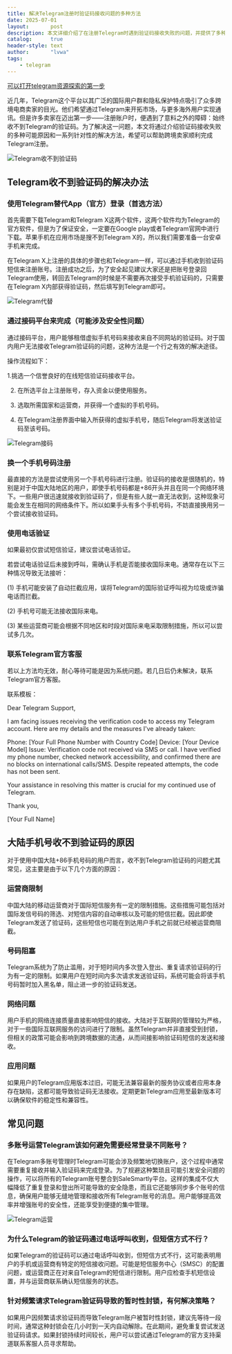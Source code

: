 ```yaml
---
title: 解决Telegram注册时验证码接收问题的多种方法
date: 2025-07-01
layout:       post
description: 本文详细介绍了在注册Telegram时遇到验证码接收失败的问题，并提供了多种解决方案，包括使用替代App、接码平台、更换手机号等，帮助用户顺利完成注册。
catalog:      true
header-style: text
author:       "lvwa"
tags:
    - telegram
---
```


[可以打开telegram资源探索的第一步](https://t.me/lvwapro)

近几年，Telegram这个平台以其广泛的国际用户群和隐私保护特点吸引了众多跨境电商卖家的目光。他们希望通过Telegram来开拓市场，与更多海外用户实现通讯。但是许多卖家在迈出第一步——注册账户时，便遇到了意料之外的障碍：始终收不到Telegram的验证码。为了解决这一问题，本文将通过介绍验证码接收失败的多种可能原因和一系列针对性的解决方法，希望可以帮助跨境卖家顺利完成Telegram注册。

![Telegram收不到验证码](https://resource-wangsu.helplook.net/docker_production/4lsamm/article/ow41Jg/66cef58e0c0af.webp?x-oss-process=image/watermark,text_U2FsZVNtYXJ0bHk,color_FFFFFF,g_center,size_26,t_25,shadow_15)

## Telegram收不到验证码的解决办法

### 使用Telegram替代App（官方）登录（首选方法）

首先需要下载Telegram和Telegram X这两个软件，这两个软件均为Telegram的官方软件，但是为了保证安全，一定要在Google play或者Telegram官网中进行下载。苹果手机在应用市场是搜不到Telegram X的，所以我们需要准备一台安卓手机来完成。

在Telegram X上注册的具体的步骤也和Telegram一样，可以通过手机收到验证码短信来注册账号。注册成功之后，为了安全起见建议大家还是把账号登录回Telegram使用，转回去Telegram的时候是不需要再次接受手机验证码的，只需要在Telegram X内部获得验证码，然后填写到Telegram即可。

![Telegram代替](https://resource-wangsu.helplook.net/docker_production/4lsamm/article/ow41Jg/67244269620bb.png?x-oss-process=image/watermark,text_U2FsZVNtYXJ0bHk,color_FFFFFF,g_center,size_26,t_25,shadow_15)

### 通过接码平台来完成（可能涉及安全性问题）

通过接码平台，用户能够租借虚拟手机号码来接收来自不同网站的验证码。对于国内用户无法接收Telegram验证码的问题，这种方法是一个行之有效的解决途径。

操作流程如下：

1.挑选一个信誉良好的在线短信验证码接收平台。

2. 在所选平台上注册账号，存入资金以便使用服务。

3. 选取所需国家和运营商，并获得一个虚拟的手机号码。

4. 在Telegram注册界面中输入所获得的虚拟手机号，随后Telegram将发送验证码至该号码。

![Telegram接码](https://resource-wangsu.helplook.net/docker_production/4lsamm/article/ow41Jg/66cef58e121ac.png?x-oss-process=image/watermark,text_U2FsZVNtYXJ0bHk,color_FFFFFF,g_center,size_26,t_25,shadow_15)

### 换一个手机号码注册

最直接的方法是尝试使用另一个手机号码进行注册。验证码的接收是很随机的，特别是对于中国大陆地区的用户，即使手机号码都是+86开头并且在同一个网络环境下。一些用户很迅速就接收到验证码了，但是有些人就一直无法收到，这种现象可能会发生在相同的网络条件下。所以如果手头有多个手机号码，不妨直接换用另一个尝试接收验证码。

### 使用电话验证

如果最初仅尝试短信验证，建议尝试电话验证。

若尝试电话验证后未接到呼叫，需确认手机是否能接收国际来电。通常存在以下三种情况导致无法接听：

(1) 手机可能安装了自动拦截应用，误将Telegram的国际验证呼叫视为垃圾或诈骗电话而拦截。

(2) 手机号可能无法接收国际来电。

(3) 某些运营商可能会根据不同地区和时段对国际来电采取限制措施，所以可以尝试多几次。

### 联系Telegram官方客服

若以上方法均无效，耐心等待可能是因为系统问题。若几日后仍未解决，联系Telegram官方客服。

联系模板：

Dear Telegram Support,

I am facing issues receiving the verification code to access my Telegram account. Here are my details and the measures I've already taken:

Phone: [Your Full Phone Number with Country Code] Device: [Your Device Model] Issue: Verification code not received via SMS or call. I have verified my phone number, checked network accessibility, and confirmed there are no blocks on international calls/SMS. Despite repeated attempts, the code has not been sent.

Your assistance in resolving this matter is crucial for my continued use of Telegram.

Thank you,

[Your Full Name]

## 大陆手机号收不到验证码的原因

对于使用中国大陆+86手机号码的用户而言，收不到Telegram验证码的问题尤其常见，这主要是由于以下几个方面的原因：

### 运营商限制

中国大陆的移动运营商对于国际短信服务有一定的限制措施。这些措施可能包括对国际发信号码的筛选、对短信内容的自动审核以及可能的短信拦截。因此即使Telegram发送了验证码，这些短信也可能在到达用户手机之前就已经被运营商阻截。

### 号码阻塞

Telegram系统为了防止滥用，对于短时间内多次登入登出、重复请求验证码的行为有一定的限制。如果用户在短时间内多次请求发送验证码，系统可能会将该手机号码暂时加入黑名单，阻止进一步的验证码发送。

### 网络问题

用户手机的网络连接质量直接影响短信的接收。大陆对于互联网的管理较为严格，对于一些国际互联网服务的访问进行了限制。虽然Telegram并非直接受到封锁，但相关的政策可能会影响到跨境数据的流通，从而间接影响验证码短信的发送和接收。

### 应用问题

如果用户的Telegram应用版本过旧，可能无法兼容最新的服务协议或者应用本身存在缺陷，这都可能导致验证码无法接收。定期更新Telegram应用至最新版本可以确保软件的稳定性和兼容性。

## 常见问题

### 多账号运营Telegram该如何避免需要经常登录不同账号？

在Telegram多账号管理时Telegram可能会涉及频繁地切换账户，这个过程中通常需要重复接收并输入验证码来完成登录。为了规避这种繁琐且可能引发安全问题的操作，可以将所有的Telegram账号整合到SaleSmartly平台。这样的集成不仅大幅降低了重复登录和登出所可能导致的安全隐患，而且它还能够同步多个账号的信息，确保用户能够无缝地管理和接收所有Telegram账号的消息。用户能够提高效率并增强账号的安全性，还能享受到便捷的集中管理。

![Telegram运营](https://resource-wangsu.helplook.net/docker_production/4lsamm/article/ow41Jg/66cef58e3dbb4.png?x-oss-process=image/watermark,text_U2FsZVNtYXJ0bHk,color_FFFFFF,g_center,size_26,t_25,shadow_15)

### 为什么Telegram的验证码通过电话呼叫收到，但短信方式不行？

如果Telegram的验证码可以通过电话呼叫收到，但短信方式不行，这可能表明用户的手机或运营商有特定的短信接收问题。可能是短信服务中心（SMSC）的配置问题，或运营商正在对来自Telegram的短信进行限制。用户应检查手机短信设置，并与运营商联系确认短信服务的状态。

### 针对频繁请求Telegram验证码导致的暂时性封锁，有何解决策略？

如果用户因频繁请求验证码而导致Telegram账户被暂时性封锁，建议先等待一段时间，通常这种封锁会在几小时到一天内自动解除。在此期间，避免重复尝试发送验证码请求。如果封锁持续时间较长，用户可以尝试通过Telegram的官方支持渠道联系客服人员寻求帮助。

